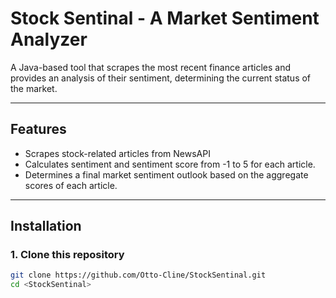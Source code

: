 # Stock Sentinal - A Market Sentiment Analyzer

A Java-based tool that scrapes the most recent finance articles and provides an analysis of their
sentiment, determining the current status of the market.

---

## Features
- Scrapes stock-related articles from NewsAPI
- Calculates sentiment and sentiment score from -1 to 5 for each article.
- Determines a final market sentiment outlook based on the aggregate scores of each article.

---

## Installation

### 1. Clone this repository
```bash
git clone https://github.com/Otto-Cline/StockSentinal.git
cd <StockSentinal>